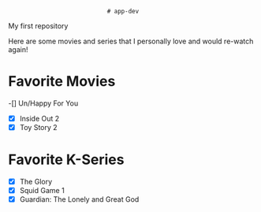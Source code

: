                                 # app-dev
My first repository

Here are some movies and series that I personally love and would re-watch again!  

# **Favorite Movies**
-[] Un/Happy For You                                           
-[X] Inside Out 2         
-[X] Toy Story 2           

# **Favorite K-Series**
-[X] The Glory            
-[X] Squid Game 1               
-[X] Guardian: The Lonely and Great God                
